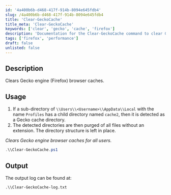 ```yaml
---
id: '4a400b6b-d468-417f-914b-8094e645fdb4'
slug: /4a400b6b-d468-417f-914b-8094e645fdb4
title: 'Clear-GeckoCache'
title_meta: 'Clear-GeckoCache'
keywords: ['clear', 'gecko', 'cache', 'firefox']
description: 'Documentation for the Clear-GeckoCache command to clear Gecko engine (Firefox) browser caches for all users.'
tags: ['firefox', 'performance']
draft: false
unlisted: false
---
```


## Description
Clears Gecko engine (Firefox) browser caches.

## Usage
1. If a sub-directory of `\\Users\\<Username>\\AppData\\Local` with the name `Profiles` has a child directory named `cache2`, then it is detected as a Gecko cache directory.
2. The detected directories are then purged of all files without an extension. The directory structure is left in place.

*Clears Gecko engine browser caches for all users.*

```powershell
.\\Clear-GeckoCache.ps1
```

## Output
The output log can be found at:
```
.\\Clear-GeckoCache-log.txt
```
